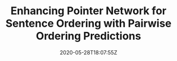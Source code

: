 ---
title: "Enhancing Pointer Network for Sentence Ordering with Pairwise Ordering Predictions"
authors:
- Yongjing Yin
- Fandong Meng
- Jinsong Su
- Yubin Ge
- Linfeng Song
- Jie Zhou
- Jiebo Luo
author_notes:
- 
- 
- "通讯作者"
- 
- 
- 
- 
date: "2020-05-28T18:07:55Z"
publishDate: "2025-05-28T18:07:55Z"
publication_types: [文本生成]
publication: "**In Proc. of AAAI 2020.** (CCF-A类)"
---